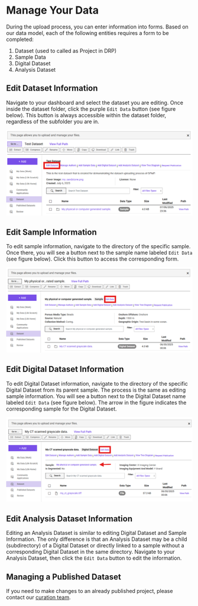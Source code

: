 # Manage Your Data

During the upload process, you can enter information into forms. Based on our data model, each of the following entities requires a form to be completed:

1. Dataset (used to called as Project in DRP)
2. Sample Data
3. Digital Dataset
4. Analysis Dataset

## Edit Dataset Information
Navigate to your dashboard and select the dataset you are editing. Once inside the dataset folder, click the purple `Edit Data` button (see figure below). This button is always accessible within the dataset folder, regardless of the subfolder you are in.

![Manage Step 1](images/manage_step1.png)

## Edit Sample Information
To edit sample information, navigate to the directory of the specific sample. Once there, you will see a button next to the sample name labeled `Edit Data` (see figure below). Click this button to access the corresponding form.

![Manage Step 2](images/manage_step2.png)

## Edit Digital Dataset Information
To edit Digital Dataset information, navigate to the directory of the specific Digital Dataset from its parent sample. The process is the same as editing sample information. You will see a button next to the Digital Dataset name labeled `Edit Data` (see figure below). The arrow in the figure indicates the corresponding sample for the Digital Dataset.

![Manage Step 3](images/manage_step3.png)

## Edit Analysis Dataset Information
Editing an Analysis Dataset is similar to editing Digital Dataset and Sample Information. The only difference is that an Analysis Dataset may be a child (subdirectory) of a Digital Dataset or directly linked to a sample without a corresponding Digital Dataset in the same directory. Navigate to your Analysis Dataset, then click the `Edit Data` button to edit the information.

## Managing a Published Dataset
If you need to make changes to an already published project, please contact our [curation team](about_us.md#data-curation-software-digital-marketing).
